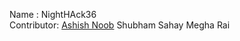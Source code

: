 Name : NightHAck36
<br/>
Contributor: [Ashish Noob](https://github.com/ashish-noob)
Shubham Sahay
Megha Rai
